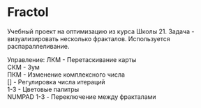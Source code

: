 # Fractol
Учебный проект на оптимизацию из курса Школы 21. Задача - визуализировать несколько фракталов. Используется распараллеливание.


Управление:
ЛКМ - Перетаскивание карты  
СКМ - Зум  
ПКМ - Изменение комплексного числа  
[] - Регулировка числа итераций  
1-3 - Цветовые палитры  
NUMPAD 1-3 - Переключение между фракталами

